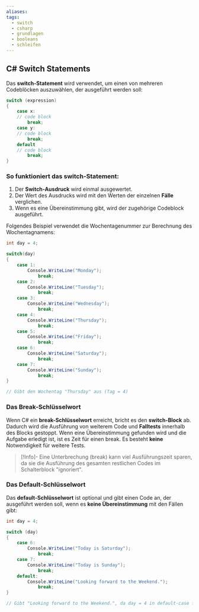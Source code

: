```yaml
---
aliases: 
tags:
  - switch
  - csharp
  - grundlagen
  - booleans
  - schleifen
---
```

## C# Switch Statements

Das **switch-Statement** wird verwendet, um einen von mehreren Codeblöcken auszuwählen, der ausgeführt werden soll:

```csharp
switch (expression)
{
	case x:
	// code block
		break;
	case y:
	// code block
		break;
	default
	// code block
		break;
}
```

### So funktioniert das switch-Statement:

1. Der **Switch-Ausdruck** wird einmal ausgewertet.
2. Der Wert des Ausdrucks wird mit den Werten der einzelnen **Fälle** verglichen.
3. Wenn es eine Übereinstimmung gibt, wird der zugehörige Codeblock ausgeführt.


Folgendes Beispiel verwendet die Wochentagenummer zur Berechnung des Wochentagnamens:

```csharp
int day = 4;

switch(day)
{
	case 1:
		Console.WriteLine("Monday");
			break;
	case 2:
		Console.WriteLine("Tuesday");
			break;
	case 3:
		Console.WriteLine("Wednesday");
			break;
	case 4:
		Console.WriteLine("Thursday");
			break;
	case 5:
		Console.WriteLine("Friday");
			break;
	case 6:
		Console.WriteLine("Saturday");
			break;
	case 7:
		Console.WriteLine("Sunday");
			break;	
}

// Gibt den Wochentag "Thursday" aus (Tag = 4)
```


### Das Break-Schlüsselwort

Wenn C# ein **break-Schlüsselwort** erreicht, bricht es den **switch-Block** ab.
Dadurch wird die Ausführung von weiterem Code und **Falltests** innerhalb des Blocks gestoppt.
Wenn eine Übereinstimmung gefunden wird und die Aufgabe erledigt ist, ist es Zeit für einen break. Es besteht **keine** Notwendigkeit für weitere Tests.

>[!Info]- Eine Unterbrechung (break) kann viel Ausführungszeit sparen, da sie die Ausführung des gesamten restlichen Codes im Schalterblock "ignoriert".


### Das Default-Schlüsselwort

Das **default-Schlüsselwort** ist optional und gibt einen Code an, der ausgeführt werden soll, wenn es **keine Übereinstimmung** mit den Fällen gibt:

```csharp
int day = 4;

switch (day)
{
	case 6:
		Console.WriteLine("Today is Saturday");
			break;
	case 7:
		Console.WriteLine("Today is Sunday");
			break;
	default:
		Console.WriteLine("Looking forward to the Weekend.");
			break;
}

// Gibt "Looking forward to the Weekend.", da day = 4 in default-case fällt
```



